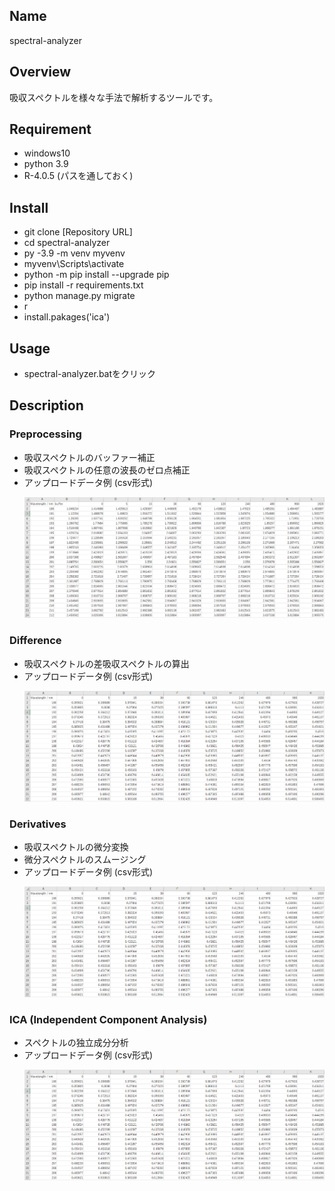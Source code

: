 ## Name
spectral-analyzer 

## Overview
吸収スペクトルを様々な手法で解析するツールです。

## Requirement
- windows10
- python 3.9
- R-4.0.5 (パスを通しておく)

## Install
- git clone [Repository URL]
- cd spectral-analyzer
- py -3.9 -m venv myvenv
- myvenv\Scripts\activate
- python -m pip install --upgrade pip
- pip install -r requirements.txt
- python manage.py migrate
- r
- install.pakages('ica')

## Usage
- spectral-analyzer.batをクリック

## Description

### Preprocessing
- 吸収スペクトルのバッファー補正
- 吸収スペクトルの任意の波長のゼロ点補正
- アップロードデータ例 (csv形式)
  <div align="left">
    <p><img src="description/img/data1.png" width="600" /></p>
  </div>

### Difference
- 吸収スペクトルの差吸収スペクトルの算出
- アップロードデータ例 (csv形式)
  <div align="left">
    <p><img src="description/img/data2.png" width="600" /></p>
  </div>
### Derivatives
- 吸収スペクトルの微分変換
- 微分スペクトルのスムージング
- アップロードデータ例 (csv形式)
  <div align="left">
    <p><img src="description/img/data2.png" width="600" /></p>
  </div>
### ICA (Independent Component Analysis)
- スペクトルの独立成分分析
- アップロードデータ例 (csv形式)
  <div align="left">
    <p><img src="description/img/data2.png" width="600" /></p>
  </div>


